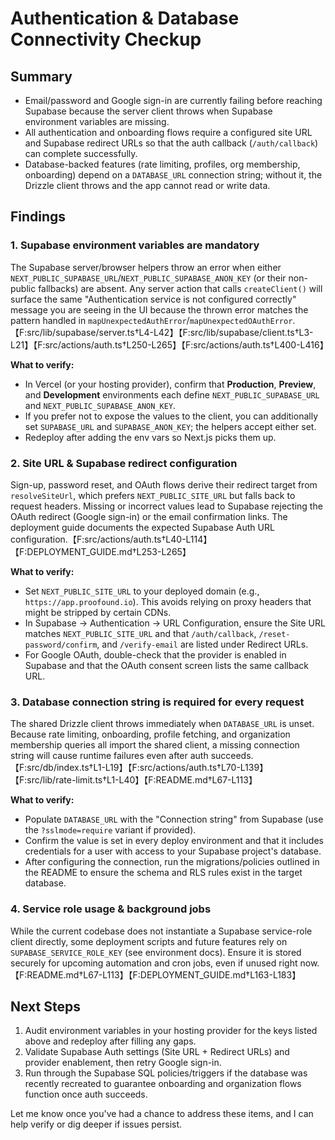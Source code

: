 # Authentication & Database Connectivity Checkup

## Summary
- Email/password and Google sign-in are currently failing before reaching Supabase because the server client throws when Supabase environment variables are missing.
- All authentication and onboarding flows require a configured site URL and Supabase redirect URLs so that the auth callback (`/auth/callback`) can complete successfully.
- Database-backed features (rate limiting, profiles, org membership, onboarding) depend on a `DATABASE_URL` connection string; without it, the Drizzle client throws and the app cannot read or write data.

## Findings

### 1. Supabase environment variables are mandatory
The Supabase server/browser helpers throw an error when either `NEXT_PUBLIC_SUPABASE_URL`/`NEXT_PUBLIC_SUPABASE_ANON_KEY` (or their non-public fallbacks) are absent. Any server action that calls `createClient()` will surface the same "Authentication service is not configured correctly" message you are seeing in the UI because the thrown error matches the pattern handled in `mapUnexpectedAuthError`/`mapUnexpectedOAuthError`.【F:src/lib/supabase/server.ts†L4-L42】【F:src/lib/supabase/client.ts†L3-L21】【F:src/actions/auth.ts†L250-L265】【F:src/actions/auth.ts†L400-L416】

**What to verify:**
- In Vercel (or your hosting provider), confirm that **Production**, **Preview**, and **Development** environments each define `NEXT_PUBLIC_SUPABASE_URL` and `NEXT_PUBLIC_SUPABASE_ANON_KEY`.
- If you prefer not to expose the values to the client, you can additionally set `SUPABASE_URL` and `SUPABASE_ANON_KEY`; the helpers accept either set.
- Redeploy after adding the env vars so Next.js picks them up.

### 2. Site URL & Supabase redirect configuration
Sign-up, password reset, and OAuth flows derive their redirect target from `resolveSiteUrl`, which prefers `NEXT_PUBLIC_SITE_URL` but falls back to request headers. Missing or incorrect values lead to Supabase rejecting the OAuth redirect (Google sign-in) or the email confirmation links. The deployment guide documents the expected Supabase Auth URL configuration.【F:src/actions/auth.ts†L40-L114】【F:DEPLOYMENT_GUIDE.md†L253-L265】

**What to verify:**
- Set `NEXT_PUBLIC_SITE_URL` to your deployed domain (e.g., `https://app.proofound.io`). This avoids relying on proxy headers that might be stripped by certain CDNs.
- In Supabase → Authentication → URL Configuration, ensure the Site URL matches `NEXT_PUBLIC_SITE_URL` and that `/auth/callback`, `/reset-password/confirm`, and `/verify-email` are listed under Redirect URLs.
- For Google OAuth, double-check that the provider is enabled in Supabase and that the OAuth consent screen lists the same callback URL.

### 3. Database connection string is required for every request
The shared Drizzle client throws immediately when `DATABASE_URL` is unset. Because rate limiting, onboarding, profile fetching, and organization membership queries all import the shared client, a missing connection string will cause runtime failures even after auth succeeds.【F:src/db/index.ts†L1-L19】【F:src/actions/auth.ts†L70-L139】【F:src/lib/rate-limit.ts†L1-L40】【F:README.md†L67-L113】

**What to verify:**
- Populate `DATABASE_URL` with the "Connection string" from Supabase (use the `?sslmode=require` variant if provided).
- Confirm the value is set in every deploy environment and that it includes credentials for a user with access to your Supabase project's database.
- After configuring the connection, run the migrations/policies outlined in the README to ensure the schema and RLS rules exist in the target database.

### 4. Service role usage & background jobs
While the current codebase does not instantiate a Supabase service-role client directly, some deployment scripts and future features rely on `SUPABASE_SERVICE_ROLE_KEY` (see environment docs). Ensure it is stored securely for upcoming automation and cron jobs, even if unused right now.【F:README.md†L67-L113】【F:DEPLOYMENT_GUIDE.md†L163-L183】

## Next Steps
1. Audit environment variables in your hosting provider for the keys listed above and redeploy after filling any gaps.
2. Validate Supabase Auth settings (Site URL + Redirect URLs) and provider enablement, then retry Google sign-in.
3. Run through the Supabase SQL policies/triggers if the database was recently recreated to guarantee onboarding and organization flows function once auth succeeds.

Let me know once you've had a chance to address these items, and I can help verify or dig deeper if issues persist.
